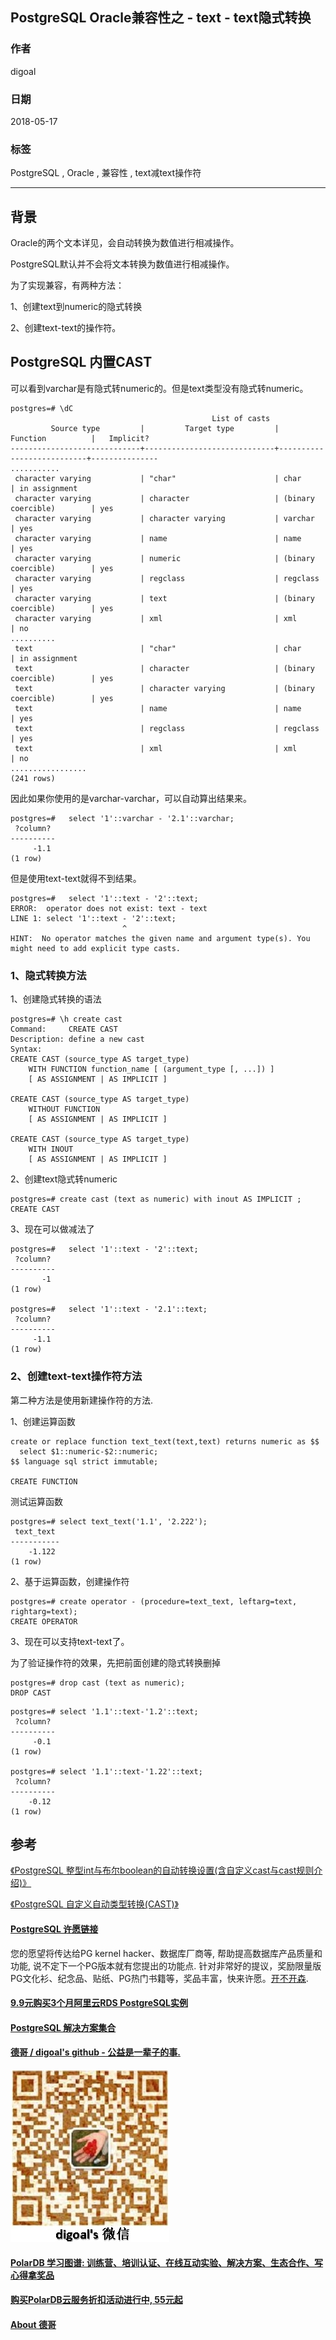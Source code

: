 ## PostgreSQL Oracle兼容性之 - text - text隐式转换  
                                                               
### 作者                                                               
digoal                                                               
                                                               
### 日期                                                               
2018-05-17                                                             
                                                               
### 标签                                                               
PostgreSQL , Oracle , 兼容性 , text减text操作符        
                                                               
----                                                               
                                                               
## 背景           
Oracle的两个文本详见，会自动转换为数值进行相减操作。  
  
PostgreSQL默认并不会将文本转换为数值进行相减操作。  
  
为了实现兼容，有两种方法：  
  
1、创建text到numeric的隐式转换  
  
2、创建text-text的操作符。  
  
## PostgreSQL 内置CAST  
  
可以看到varchar是有隐式转numeric的。但是text类型没有隐式转numeric。  
  
```  
postgres=# \dC  
                                             List of casts  
         Source type         |         Target type         |         Function          |   Implicit?     
-----------------------------+-----------------------------+---------------------------+---------------  
...........  
 character varying           | "char"                      | char                      | in assignment  
 character varying           | character                   | (binary coercible)        | yes  
 character varying           | character varying           | varchar                   | yes  
 character varying           | name                        | name                      | yes  
 character varying           | numeric                     | (binary coercible)        | yes  
 character varying           | regclass                    | regclass                  | yes  
 character varying           | text                        | (binary coercible)        | yes  
 character varying           | xml                         | xml                       | no  
..........  
 text                        | "char"                      | char                      | in assignment  
 text                        | character                   | (binary coercible)        | yes  
 text                        | character varying           | (binary coercible)        | yes  
 text                        | name                        | name                      | yes  
 text                        | regclass                    | regclass                  | yes  
 text                        | xml                         | xml                       | no  
.................  
(241 rows)  
```  
  
因此如果你使用的是varchar-varchar，可以自动算出结果来。  
  
```  
postgres=#   select '1'::varchar - '2.1'::varchar;  
 ?column?   
----------  
     -1.1  
(1 row)  
```  
  
但是使用text-text就得不到结果。  
  
```  
postgres=#   select '1'::text - '2'::text;  
ERROR:  operator does not exist: text - text  
LINE 1: select '1'::text - '2'::text;  
                         ^  
HINT:  No operator matches the given name and argument type(s). You might need to add explicit type casts.  
```  
  
### 1、隐式转换方法  
  
1、创建隐式转换的语法  
  
```  
postgres=# \h create cast  
Command:     CREATE CAST  
Description: define a new cast  
Syntax:  
CREATE CAST (source_type AS target_type)  
    WITH FUNCTION function_name [ (argument_type [, ...]) ]  
    [ AS ASSIGNMENT | AS IMPLICIT ]  
  
CREATE CAST (source_type AS target_type)  
    WITHOUT FUNCTION  
    [ AS ASSIGNMENT | AS IMPLICIT ]  
  
CREATE CAST (source_type AS target_type)  
    WITH INOUT  
    [ AS ASSIGNMENT | AS IMPLICIT ]  
```  
  
2、创建text隐式转numeric  
  
```  
postgres=# create cast (text as numeric) with inout AS IMPLICIT ;  
CREATE CAST  
```  
  
3、现在可以做减法了  
  
```  
postgres=#   select '1'::text - '2'::text;  
 ?column?   
----------  
       -1  
(1 row)  
  
postgres=#   select '1'::text - '2.1'::text;  
 ?column?   
----------  
     -1.1  
(1 row)  
```  
  
### 2、创建text-text操作符方法  
  
第二种方法是使用新建操作符的方法.  
  
1、创建运算函数  
  
```  
create or replace function text_text(text,text) returns numeric as $$  
  select $1::numeric-$2::numeric;  
$$ language sql strict immutable;  
  
CREATE FUNCTION  
```  
  
测试运算函数  
  
```  
postgres=# select text_text('1.1', '2.222');  
 text_text   
-----------  
    -1.122  
(1 row)  
```  
  
2、基于运算函数，创建操作符  
  
```  
postgres=# create operator - (procedure=text_text, leftarg=text, rightarg=text);  
CREATE OPERATOR  
```  
  
3、现在可以支持text-text了。  
  
为了验证操作符的效果，先把前面创建的隐式转换删掉  
  
```  
postgres=# drop cast (text as numeric);  
DROP CAST  
```  
  
```  
postgres=# select '1.1'::text-'1.2'::text;  
 ?column?   
----------  
     -0.1  
(1 row)  
  
postgres=# select '1.1'::text-'1.22'::text;  
 ?column?   
----------  
    -0.12  
(1 row)  
```  
  
## 参考  
[《PostgreSQL 整型int与布尔boolean的自动转换设置(含自定义cast与cast规则介绍)》](../201801/20180131_01.md)    
  
[《PostgreSQL 自定义自动类型转换(CAST)》](../201710/20171013_03.md)    
  
  
  
  
  
  
  
  
  
  
  
  
  
  
  
  
  
  
  
  
  
  
  
  
  
  
  
  
  
  
  
  
  
  
  
  
  
  
  
  
  
  
  
  
  
  
  
  
  
  
  
  
  
  
  
  
  
  
  
  
  
  
  
  
  
  
  
  
  
  
  
  
  
  
#### [PostgreSQL 许愿链接](https://github.com/digoal/blog/issues/76 "269ac3d1c492e938c0191101c7238216")
您的愿望将传达给PG kernel hacker、数据库厂商等, 帮助提高数据库产品质量和功能, 说不定下一个PG版本就有您提出的功能点. 针对非常好的提议，奖励限量版PG文化衫、纪念品、贴纸、PG热门书籍等，奖品丰富，快来许愿。[开不开森](https://github.com/digoal/blog/issues/76 "269ac3d1c492e938c0191101c7238216").  
  
  
#### [9.9元购买3个月阿里云RDS PostgreSQL实例](https://www.aliyun.com/database/postgresqlactivity "57258f76c37864c6e6d23383d05714ea")
  
  
#### [PostgreSQL 解决方案集合](https://yq.aliyun.com/topic/118 "40cff096e9ed7122c512b35d8561d9c8")
  
  
#### [德哥 / digoal's github - 公益是一辈子的事.](https://github.com/digoal/blog/blob/master/README.md "22709685feb7cab07d30f30387f0a9ae")
  
  
![digoal's wechat](../pic/digoal_weixin.jpg "f7ad92eeba24523fd47a6e1a0e691b59")
  
  
#### [PolarDB 学习图谱: 训练营、培训认证、在线互动实验、解决方案、生态合作、写心得拿奖品](https://www.aliyun.com/database/openpolardb/activity "8642f60e04ed0c814bf9cb9677976bd4")
  
  
#### [购买PolarDB云服务折扣活动进行中, 55元起](https://www.aliyun.com/activity/new/polardb-yunparter?userCode=bsb3t4al "e0495c413bedacabb75ff1e880be465a")
  
  
#### [About 德哥](https://github.com/digoal/blog/blob/master/me/readme.md "a37735981e7704886ffd590565582dd0")
  

